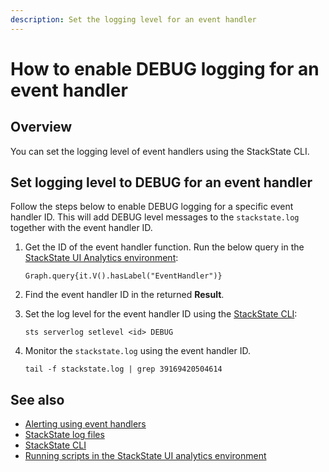 ```yaml
---
description: Set the logging level for an event handler
---
```


# How to enable DEBUG logging for an event handler

## Overview

You can set the logging level of event handlers using the StackState CLI. 

## Set logging level to DEBUG for an event handler

Follow the steps below to enable DEBUG logging for a specific event handler ID. This will add DEBUG level messages to the `stackstate.log` together with the event handler ID.

1. Get the ID of the event handler function. Run the below query in the [StackState UI Analytics environment](/develop/scripting.md#running-scripts):
    ```
    Graph.query{it.V().hasLabel("EventHandler")}
    ```

2. Find the event handler ID in the returned **Result**.

3. Set the log level for the event handler ID using the [StackState CLI](/setup/cli.md):
    ```
    sts serverlog setlevel <id> DEBUG
    ```

4. Monitor the `stackstate.log` using the event handler ID.
    ```
    tail -f stackstate.log | grep 39169420504614
    ```

## See also

- [Alerting using event handlers](/use/alerting.md#send-alerts-with-event-handlers)
- [StackState log files](/configure/logging/stackstate_log_files.md)
- [StackState CLI](/setup/cli.md)
- [Running scripts in the StackState UI analytics environment](/develop/scripting.md#running-scripts)
